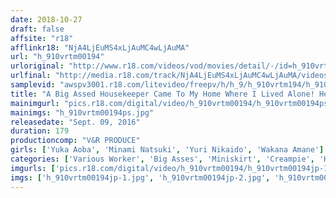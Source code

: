 ```yaml
---
date: 2018-10-27
draft: false
affsite: "r18"
afflinkr18: "NjA4LjEuMS4xLjAuMC4wLjAuMA"
url: "h_910vrtm00194"
urloriginal: "http://www.r18.com/videos/vod/movies/detail/-/id=h_910vrtm00194"
urlfinal: "http://media.r18.com/track/NjA4LjEuMS4xLjAuMC4wLjAuMA/videos/vod/movies/detail/-/id=h_910vrtm00194"
samplevid: "awspv3001.r18.com/litevideo/freepv/h/h_9/h_910vrtm194/h_910vrtm194_dmb_w.mp4"
title: "A Big Assed Housekeeper Came To My Home Where I Lived Alone! Her Voluptuous Body Made My Cock Rock Hard And Ready! She Must Have Started Feeling Guilty, Because She Showed Me Her Pussy And Serviced My Dick With Some Raw Fucking!"
mainimgurl: "pics.r18.com/digital/video/h_910vrtm00194/h_910vrtm00194ps.jpg"
mainimgs: "h_910vrtm00194ps.jpg"
releasedate: "Sept. 09, 2016"
duration: 179
productioncomp: "V&R PRODUCE"
girls: ['Yuka Aoba', 'Minami Natsuki', 'Yuri Nikaido', 'Wakana Amane']
categories: ['Various Worker', 'Big Asses', 'Miniskirt', 'Creampie', 'Hi-Def']
imgurls: ['pics.r18.com/digital/video/h_910vrtm00194/h_910vrtm00194jp-1.jpg', 'pics.r18.com/digital/video/h_910vrtm00194/h_910vrtm00194jp-2.jpg', 'pics.r18.com/digital/video/h_910vrtm00194/h_910vrtm00194jp-3.jpg', 'pics.r18.com/digital/video/h_910vrtm00194/h_910vrtm00194jp-4.jpg', 'pics.r18.com/digital/video/h_910vrtm00194/h_910vrtm00194jp-5.jpg', 'pics.r18.com/digital/video/h_910vrtm00194/h_910vrtm00194jp-6.jpg', 'pics.r18.com/digital/video/h_910vrtm00194/h_910vrtm00194jp-7.jpg', 'pics.r18.com/digital/video/h_910vrtm00194/h_910vrtm00194jp-8.jpg', 'pics.r18.com/digital/video/h_910vrtm00194/h_910vrtm00194jp-9.jpg', 'pics.r18.com/digital/video/h_910vrtm00194/h_910vrtm00194jp-10.jpg', 'pics.r18.com/digital/video/h_910vrtm00194/h_910vrtm00194jp-11.jpg', 'pics.r18.com/digital/video/h_910vrtm00194/h_910vrtm00194jp-12.jpg', 'pics.r18.com/digital/video/h_910vrtm00194/h_910vrtm00194jp-13.jpg', 'pics.r18.com/digital/video/h_910vrtm00194/h_910vrtm00194jp-14.jpg', 'pics.r18.com/digital/video/h_910vrtm00194/h_910vrtm00194jp-15.jpg', 'pics.r18.com/digital/video/h_910vrtm00194/h_910vrtm00194jp-16.jpg', 'pics.r18.com/digital/video/h_910vrtm00194/h_910vrtm00194jp-17.jpg', 'pics.r18.com/digital/video/h_910vrtm00194/h_910vrtm00194jp-18.jpg', 'pics.r18.com/digital/video/h_910vrtm00194/h_910vrtm00194jp-19.jpg', 'pics.r18.com/digital/video/h_910vrtm00194/h_910vrtm00194jp-20.jpg']
imgs: ['h_910vrtm00194jp-1.jpg', 'h_910vrtm00194jp-2.jpg', 'h_910vrtm00194jp-3.jpg', 'h_910vrtm00194jp-4.jpg', 'h_910vrtm00194jp-5.jpg', 'h_910vrtm00194jp-6.jpg', 'h_910vrtm00194jp-7.jpg', 'h_910vrtm00194jp-8.jpg', 'h_910vrtm00194jp-9.jpg', 'h_910vrtm00194jp-10.jpg', 'h_910vrtm00194jp-11.jpg', 'h_910vrtm00194jp-12.jpg', 'h_910vrtm00194jp-13.jpg', 'h_910vrtm00194jp-14.jpg', 'h_910vrtm00194jp-15.jpg', 'h_910vrtm00194jp-16.jpg', 'h_910vrtm00194jp-17.jpg', 'h_910vrtm00194jp-18.jpg', 'h_910vrtm00194jp-19.jpg', 'h_910vrtm00194jp-20.jpg']
---
```

